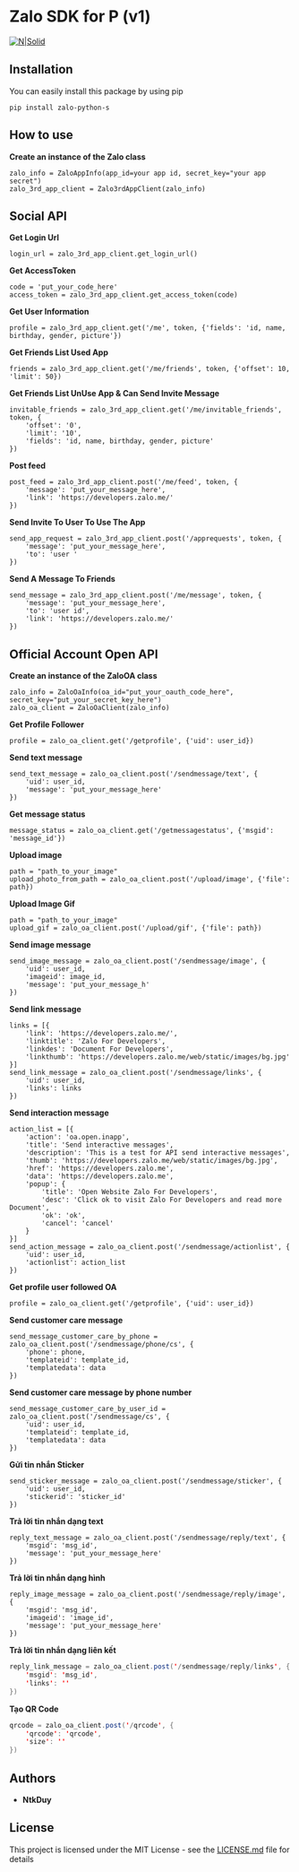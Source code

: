 # Zalo SDK for P (v1)

[![N|Solid](https://developers.zalo.me/web/static/prodution/images/logo.png)](https://nodesource.com/products/nsolid)

## Installation
You can easily install this package by using pip
```
pip install zalo-python-s
```

## How to use
**Create an instance of the Zalo class**
```
zalo_info = ZaloAppInfo(app_id=your app id, secret_key="your app secret")
zalo_3rd_app_client = Zalo3rdAppClient(zalo_info)
```

## Social API
**Get Login Url**
```
login_url = zalo_3rd_app_client.get_login_url()
```

**Get AccessToken**
```
code = 'put_your_code_here'
access_token = zalo_3rd_app_client.get_access_token(code)
```

**Get User Information**
```
profile = zalo_3rd_app_client.get('/me', token, {'fields': 'id, name, birthday, gender, picture'})
```

**Get Friends List Used App**
```
friends = zalo_3rd_app_client.get('/me/friends', token, {'offset': 10, 'limit': 50})
```

**Get Friends List UnUse App & Can Send Invite Message**
```
invitable_friends = zalo_3rd_app_client.get('/me/invitable_friends', token, {
    'offset': '0',
    'limit': '10',
    'fields': 'id, name, birthday, gender, picture'
})
```

**Post feed**
```
post_feed = zalo_3rd_app_client.post('/me/feed', token, {
    'message': 'put_your_message_here',
    'link': 'https://developers.zalo.me/'
})
```

**Send Invite To User To Use The App**
```
send_app_request = zalo_3rd_app_client.post('/apprequests', token, {
    'message': 'put_your_message_here',
    'to': 'user '
})
```

**Send A Message To Friends**
```
send_message = zalo_3rd_app_client.post('/me/message', token, {
    'message': 'put_your_message_here',
    'to': 'user id',
    'link': 'https://developers.zalo.me/'
})
```

## Official Account Open API

**Create an instance of the ZaloOA class**
```
zalo_info = ZaloOaInfo(oa_id="put_your_oauth_code_here", secret_key="put_your_secret_key_here")
zalo_oa_client = ZaloOaClient(zalo_info)
```

**Get Profile Follower**
```
profile = zalo_oa_client.get('/getprofile', {'uid': user_id})
```

**Send text message**
```id
send_text_message = zalo_oa_client.post('/sendmessage/text', {
    'uid': user_id,
    'message': 'put_your_message_here'
})
```

**Get message status**
```
message_status = zalo_oa_client.get('/getmessagestatus', {'msgid': 'message_id'})
```

**Upload image**
```
path = "path_to_your_image"
upload_photo_from_path = zalo_oa_client.post('/upload/image', {'file': path})
```

**Upload Image Gif**
```
path = "path_to_your_image"
upload_gif = zalo_oa_client.post('/upload/gif', {'file': path})
```

**Send image message**
```
send_image_message = zalo_oa_client.post('/sendmessage/image', {
    'uid': user_id,
    'imageid': image_id,
    'message': 'put_your_message_h'
})
```

**Send link message**
```
links = [{
    'link': 'https://developers.zalo.me/',
    'linktitle': 'Zalo For Developers',
    'linkdes': 'Document For Developers',
    'linkthumb': 'https://developers.zalo.me/web/static/images/bg.jpg'
}]
send_link_message = zalo_oa_client.post('/sendmessage/links', {
    'uid': user_id,
    'links': links
})
```

**Send interaction message**
```
action_list = [{
    'action': 'oa.open.inapp',
    'title': 'Send interactive messages',
    'description': 'This is a test for API send interactive messages',
    'thumb': 'https://developers.zalo.me/web/static/images/bg.jpg',
    'href': 'https://developers.zalo.me',
    'data': 'https://developers.zalo.me',
    'popup': {
        'title': 'Open Website Zalo For Developers',
        'desc': 'Click ok to visit Zalo For Developers and read more Document',
        'ok': 'ok',
        'cancel': 'cancel'
    }
}]
send_action_message = zalo_oa_client.post('/sendmessage/actionlist', {
    'uid': user_id,
    'actionlist': action_list
})
```

**Get profile user followed OA**
```
profile = zalo_oa_client.get('/getprofile', {'uid': user_id})
```

**Send customer care message**
```
send_message_customer_care_by_phone = zalo_oa_client.post('/sendmessage/phone/cs', {
    'phone': phone,
    'templateid': template_id,
    'templatedata': data
})
```

**Send customer care message by phone number**
```
send_message_customer_care_by_user_id = zalo_oa_client.post('/sendmessage/cs', {
    'uid': user_id,
    'templateid': template_id,
    'templatedata': data
})
```

**Gửi tin nhắn Sticker**
```
send_sticker_message = zalo_oa_client.post('/sendmessage/sticker', {
    'uid': user_id,
    'stickerid': 'sticker_id'
})
```

**Trả lời tin nhắn dạng text**
```
reply_text_message = zalo_oa_client.post('/sendmessage/reply/text', {
    'msgid': 'msg_id',
    'message': 'put_your_message_here'
})
```

**Trả lời tin nhắn dạng hình**
```
reply_image_message = zalo_oa_client.post('/sendmessage/reply/image', {
    'msgid': 'msg_id',
    'imageid': 'image_id',
    'message': 'put_your_message_here'
})
```

**Trả lời tin nhắn dạng liên kết**
```java
reply_link_message = zalo_oa_client.post('/sendmessage/reply/links', {
    'msgid': 'msg_id',
    'links': ''
})
```

**Tạo QR Code**
```java
qrcode = zalo_oa_client.post('/qrcode', {
    'qrcode': 'qrcode',
    'size': ''
})
```

## Authors

* **NtkDuy**

## License

This project is licensed under the MIT License - see the [LICENSE.md](LICENSE.md) file for details
